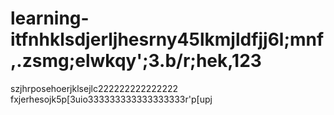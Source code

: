 # learning-itfnhklsdjerljhesrny45lkmjldfjj6l;mnf,.zsmg;elwkqy';3.b/r;hek,123
szjhrposehoerjklsejlc222222222222222
fxjerhesojk5p[3uio333333333333333333r'p[upj

